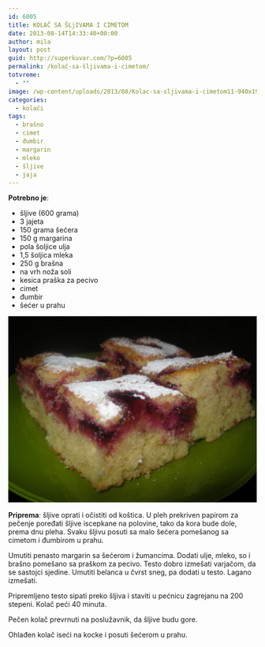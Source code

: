 ```yaml
---
id: 6005
title: KOLAČ SA ŠLjIVAMA I CIMETOM
date: 2013-08-14T14:33:40+00:00
author: mila
layout: post
guid: http://superkuvar.com/?p=6005
permalink: /kolač-sa-šljivama-i-cimetom/
totvreme:
  - ""
image: /wp-content/uploads/2013/08/Kolac-sa-sljivama-i-cimetom11-940x198.jpg
categories:
  - kolači
tags:
  - brašno
  - cimet
  - đumbir
  - margarin
  - mleko
  - šljive
  - jaja
---
```

**Potrebno je**:

  * šljive (600 grama)
  * 3 jajeta
  * 150 grama šećera
  * 150 g margarina
  * pola šoljice ulja
  * 1,5 šoljica mleka
  * 250 g brašna
  * na vrh noža soli
  * kesica praška za pecivo
  * cimet
  * đumbir
  * šećer u prahu

![Kolac sa sljivama i cimetom](/wp-content/uploads/2013/08/Kolac-sa-sljivama-i-cimetom11-1024x768.jpg)

**Priprema**: šljive oprati i očistiti od koštica. U pleh prekriven papirom za pečenje poređati šljive iscepkane na polovine, tako da kora bude dole, prema dnu pleha. Svaku šljivu posuti sa malo šećera pomešanog sa cimetom i đumbirom u prahu.

Umutiti penasto margarin sa šećerom i žumancima. Dodati ulje, mleko, so i brašno pomešano sa praškom za pecivo. Testo dobro izmešati varjačom, da se sastojci sjedine. Umutiti belanca u čvrst sneg, pa dodati u testo. Lagano izmešati.

Pripremljeno testo sipati preko šljiva i staviti u pećnicu zagrejanu na 200 stepeni. Kolač peći 40 minuta.

Pečen kolač prevrnuti na poslužavnik, da šljive budu gore.

Ohlađen kolač iseći na kocke i posuti šećerom u prahu.